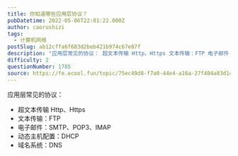 ```yaml
---
title: 你知道哪些应用层协议？
pubDatetime: 2022-05-06T22:01:22.000Z
author: caorushizi
tags:
  - 计算机网络
postSlug: ab12cffa6f683d2beb421b974c67e87f
description: "应用层常见的协议： 超文本传输 Http、Https 文本传输：FTP 电子邮件：SMTP、POP3、IMAP 动态主机配置：DHCP 域名系统：DNS "
difficulty: 2
questionNumber: 1785
source: https://fe.ecool.fun/topic/75ec49d8-f7a0-44e4-a16a-27f404a83d14
---
```


应用层常见的协议：

- 超文本传输 Http、Https
- 文本传输：FTP
- 电子邮件：SMTP、POP3、IMAP
- 动态主机配置：DHCP
- 域名系统：DNS
